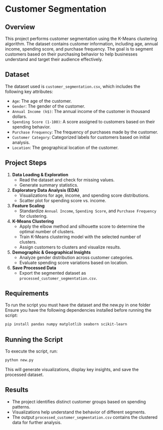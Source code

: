 # Customer Segmentation 

## Overview
This project performs customer segmentation using the K-Means clustering algorithm. The dataset contains customer information, including age, annual income, spending score, and purchase frequency. The goal is to segment customers based on their purchasing behavior to help businesses understand and target their audience effectively.

## Dataset
The dataset used is `customer_segmentation.csv`, which includes the following key attributes:
- `Age`: The age of the customer.
- `Gender`: The gender of the customer.
- `Annual Income (k$)`: The annual income of the customer in thousand dollars.
- `Spending Score (1-100)`: A score assigned to customers based on their spending behavior.
- `Purchase Frequency`: The frequency of purchases made by the customer.
- `Customer Category`: Categorized labels for customers based on initial analysis.
- `Location`: The geographical location of the customer.

## Project Steps
1. **Data Loading & Exploration**
   - Read the dataset and check for missing values.
   - Generate summary statistics.
2. **Exploratory Data Analysis (EDA)**
   - Visualizations for age, income, and spending score distributions.
   - Scatter plot for spending score vs. income.
3. **Feature Scaling**
   - Standardize `Annual Income`, `Spending Score`, and `Purchase Frequency` for clustering.
4. **K-Means Clustering**
   - Apply the elbow method and silhouette score to determine the optimal number of clusters.
   - Train K-Means clustering model with the selected number of clusters.
   - Assign customers to clusters and visualize results.
5. **Demographic & Geographical Insights**
   - Analyze gender distribution across customer categories.
   - Evaluate spending score variations based on location.
6. **Save Processed Data**
   - Export the segmented dataset as `processed_customer_segmentation.csv`.

## Requirements
To run the script you must have the dataset and the new.py in one folder
Ensure you have the following dependencies installed before running the script:
```bash
pip install pandas numpy matplotlib seaborn scikit-learn
```

## Running the Script
To execute the script, run:
```bash
python new.py
```
This will generate visualizations, display key insights, and save the processed dataset.

## Results
- The project identifies distinct customer groups based on spending patterns.
- Visualizations help understand the behavior of different segments.
- The output `processed_customer_segmentation.csv` contains the clustered data for further analysis.



